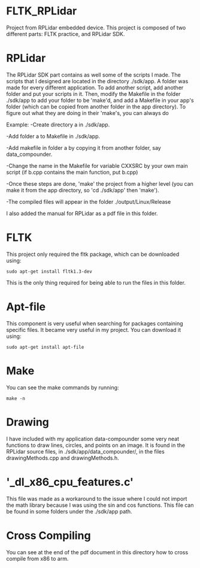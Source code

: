 # FLTK_RPLidar
Project from RPLidar embedded device.
This project is composed of two different parts: FLTK practice, and RPLidar SDK.

# RPLidar

The RPLidar SDK part contains as well some of the scripts I made. The scripts that I designed are located in the directory ./sdk/app. A folder was made for every different application. To add another script, add another folder and put your scripts in it. Then, modify the Makefile in the folder ./sdk/app to add your folder to be 'make'd, and add a Makefile in your app's folder (which can be copied from another folder in the app directory). To figure out what they are doing in their 'make's, you can always do

Example:
-Create directory a in ./sdk/app.

-Add folder a to Makefile in ./sdk/app.

-Add makefile in folder a by copying it from another folder, say data_compounder.

-Change the name  in the Makefile for variable CXXSRC by your own main script (if b.cpp contains the main function, put b.cpp)

-Once these steps are done, 'make' the project from a higher level (you can make it from the app directory, so 'cd ./sdk/app' then 'make').

-The compiled files will appear in the folder ./output/Linux/Release

I also added the manual for RPLidar as a pdf file in this folder.

# FLTK
This project only required the fltk package, which can be downloaded using:

    sudo apt-get install fltk1.3-dev

This is the only thing required for being able to run the files in this folder.

# Apt-file
This component is very useful when searching for packages containing specific files. It became very useful in my project. You can download it using:

    sudo apt-get install apt-file

# Make
You can see the make commands by running:

    make -n

# Drawing 
I have included with my application data-compounder some very neat functions to draw lines, circles, and points on an image. It is found in the RPLidar source files, in ./sdk/app/data_compounder/, in the files drawingMethods.cpp and drawingMethods.h.

# '_dl_x86_cpu_features.c'
This file was made as a workaround to the issue where I could not import the math library because I was using the sin and cos functions. This file can be found in some folders under the ./sdk/app path.

# Cross Compiling
You can see at the end of the pdf document in this directory how to cross compile from x86 to arm.

